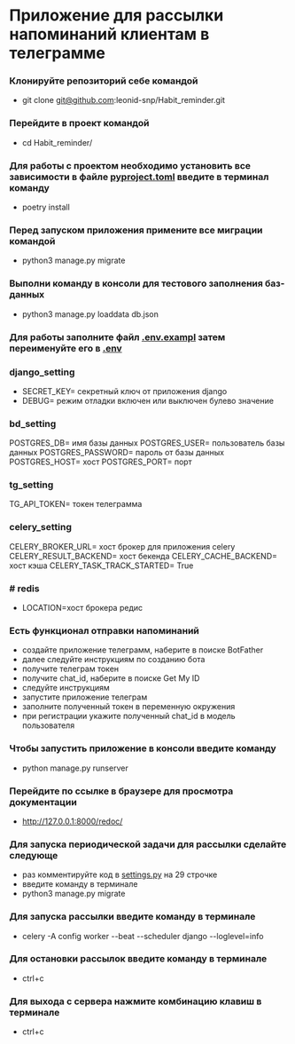 # Приложение для рассылки напоминаний клиентам в телеграмме

### Клонируйте репозиторий себе командой
- git clone git@github.com:leonid-snp/Habit_reminder.git

### Перейдите в проект командой
- cd Habit_reminder/

### Для работы с проектом необходимо установить все зависимости в файле [pyproject.toml](pyproject.toml) введите в терминал команду
- poetry install

### Перед запуском приложения примените все миграции командой
- python3 manage.py migrate

### Выполни команду в консоли для тестового заполнения баз-данных
- python3 manage.py loaddata db.json

### Для работы заполните файл [.env.exampl](.env.exampl) затем переименуйте его в [.env](.env)

### django_setting
- SECRET_KEY= секретный ключ от приложения django
- DEBUG= режим отладки включен или выключен булево значение

### bd_setting
POSTGRES_DB= имя базы данных
POSTGRES_USER= пользователь базы данных
POSTGRES_PASSWORD= пароль от базы данных
POSTGRES_HOST= хост
POSTGRES_PORT= порт

### tg_setting
TG_API_TOKEN= токен телеграмма

### celery_setting
CELERY_BROKER_URL= хост брокер для приложения celery
CELERY_RESULT_BACKEND= хост бекенда
CELERY_CACHE_BACKEND= хост кэша
CELERY_TASK_TRACK_STARTED= True

### # redis
- LOCATION=хост брокера редис

### Есть функционал отправки напоминаний
- создайте приложение телеграмм, наберите в поиске BotFather
- далее следуйте инструкциям по созданию бота
- получите телеграм токен
- получите chat_id, наберите в поиске Get My ID
- следуйте инструкциям
- запустите приложение телеграм
- заполните полученный токен в переменную окружения
- при регистрации укажите полученный chat_id в модель пользователя

### Чтобы запустить приложение в консоли введите команду
- python manage.py runserver

### Перейдите по ссылке в браузере для просмотра документации
- http://127.0.0.1:8000/redoc/

### Для запуска периодической задачи для рассылки сделайте следующе
- раз комментируйте код в [settings.py](config%2Fsettings.py) на 29 строчке
- введите команду в терминале
- python3 manage.py migrate

### Для запуска рассылки введите команду в терминале 
- celery -A config worker --beat --scheduler django --loglevel=info

### Для остановки рассылок введите команду в терминале
- ctrl+c

### Для выхода с сервера нажмите комбинацию клавиш в терминале
- ctrl+c